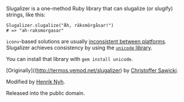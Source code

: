 Slugalizer is a one-method Ruby library that can slugalize (or slugify) strings, like this:

    Slugalizer.slugalize("Åh, räksmörgåsar!")
    # => "ah-raksmorgasar"
  
`iconv`-based solutions are usually [inconsistent between platforms](http://blade.nagaokaut.ac.jp/cgi-bin/scat.rb/ruby/ruby-talk/243426). Slugalizer achieves consistency by using the [`unicode` library](http://www.yoshidam.net/Ruby.html).

You can install that library with `gem install unicode`.

[Originally]((http://termos.vemod.net/slugalizer) by [Christoffer Sawicki](http://termos.vemod.net/).

Modified by [Henrik Nyh](http://henrik.nyh.se/).

Released into the public domain.
